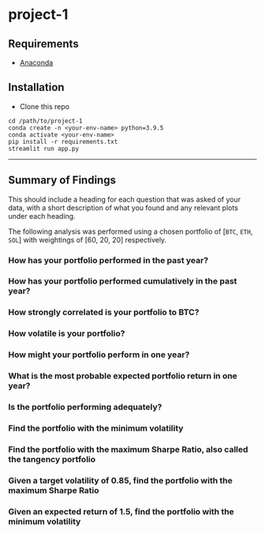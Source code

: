 # project-1

## Requirements
- [Anaconda](https://www.anaconda.com/products/individual)

## Installation
- Clone this repo
```
cd /path/to/project-1
conda create -n <your-env-name> python=3.9.5
conda activate <your-env-name>
pip install -r requirements.txt
streamlit run app.py
```

---

## Summary of Findings

This should include a heading for each question that was asked of your data, with a short description of what you found and any relevant plots under each heading.

The following analysis was performed using a chosen portfolio of [`BTC`, `ETH`, `SOL`] with weightings of [60, 20, 20] respectively.

### How has your portfolio performed in the past year?

### How has your portfolio performed cumulatively in the past year?

### How strongly correlated is your portfolio to BTC?

### How volatile is your portfolio?

### How might your portfolio perform in one year?

### What is the most probable expected portfolio return in one year?

### Is the portfolio performing adequately?

### Find the portfolio with the minimum volatility

### Find the portfolio with the maximum Sharpe Ratio, also called the tangency portfolio

### Given a target volatility of 0.85, find the portfolio with the maximum Sharpe Ratio

### Given an expected return of 1.5, find the portfolio with the minimum volatility

